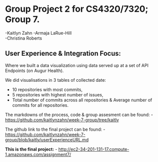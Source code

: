 # Group Project 2 for CS4320/7320; Group 7. 
 -Kaitlyn Zahn 
 -Armaja LaRue-Hill  
 -Christina Roberts
 
## User Experience & Integration Focus:

Where we built a data visualization using data served up at a set of API Endpoints (on Augur Health).

We did visualisations in 3 tables of collected date: 
  -  10 repositories with most commits,  
   -  5 repositories with highest number of issues, 
   -  Total number of commits across all repositories & Average number of commits for all repositories. 
     


The markdowns of the process, code & group assesment can be found:
     - https://github.com/kaitlynzahn/week-7-group/tree/kaitly

The github link to the final project can be found:
     - https://github.com/kaitlynzahn/week-7-group/blob/kaitly/userExperienceURL.md
      
**This is the final project:**
     - http://ec2-34-201-131-17.compute-1.amazonaws.com/assignment7/
